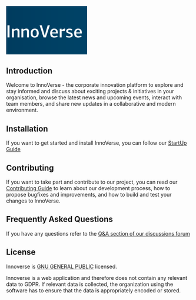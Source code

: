 <img src="./docs/logo.png" alt="Project Logo" width="220"/>

## Introduction

Welcome to InnoVerse - the corporate innovation platform to explore and stay informed and discuss about exciting projects & initiatives in your organisation, browse the latest news and upcoming events, interact with team members, and share new updates in a collaborative and modern environment.

## Installation

If you want to get started and install InnoVerse, you can follow our [StartUp Guide]

## Contributing

If you want to take part and contribute to our project, you can read our [Contributing Guide] to learn about our development process, how to propose bugfixes and improvements, and how to build and test your changes to InnoVerse.

## Frequently Asked Questions

If you have any questions refer to the [Q&A section of our discussions forum]

## License

Innoverse is [GNU GENERAL PUBLIC] licensed.

Innoverse is a web application and therefore does not contain any relevant data to GDPR. If relevant data is collected, the organization using the software has to ensure that the data is appropriately encoded or stored.

[StartUp Guide]: ./docs/developer/START_UP_GUIDE.md
[Contributing Guide]: ./CONTRIBUTING_GUIDE.md
[Q&A section of our discussions forum]: https://github.com/openkfw/innoverse/discussions/categories/q-a
[GNU GENERAL PUBLIC]: ./LICENSE.md
